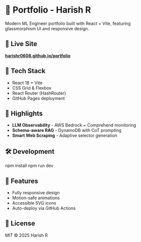 # 🌟 Portfolio - Harish R

Modern ML Engineer portfolio built with React + Vite, featuring glassmorphism UI and responsive design.

## 🔗 Live Site
**[harishr0608.github.io/portfolio](https://harishr0608.github.io/portfolio)**

## 🚀 Tech Stack
- React 18 + Vite
- CSS Grid & Flexbox
- React Router (HashRouter)
- GitHub Pages deployment

## 💼 Highlights
- **LLM Observability** - AWS Bedrock + Comprehend monitoring
- **Schema-aware RAG** - DynamoDB with CoT prompting
- **Smart Web Scraping** - Adaptive selector generation

## 🛠️ Development
npm install
npm run dev

## 📱 Features
- Fully responsive design
- Motion-safe animations
- Accessible SVG icons
- Auto-deploy via GitHub Actions

## 📄 License
MIT © 2025 Harish R